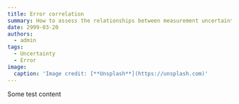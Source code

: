 ```yaml
---
title: Error correlation
summary: How to assess the relationships between measurement uncertainties?
date: 2999-03-20
authors:
  - admin
tags:
  - Uncertainty
  - Error
image:
  caption: 'Image credit: [**Unsplash**](https://unsplash.com)'
---
```


Some test content
